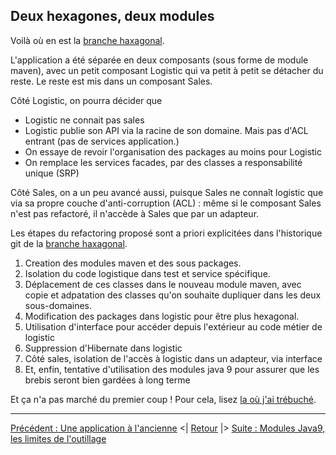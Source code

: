 ## Deux hexagones, deux modules

Voilà où en est la [branche haxagonal](https://github.com/edouard-gv/ddd-java9/tree/hexagonal). 

L'application a été séparée en deux composants (sous forme de module maven), avec un petit composant Logistic qui va petit à petit se détacher du reste. Le reste est mis dans un composant Sales. 

Côté Logistic, on pourra décider que
- Logistic ne connait pas sales
- Logistic publie son API via la racine de son domaine. Mais pas d'ACL entrant (pas de services application.) 
- On essaye de revoir l'organisation des packages au moins pour Logistic 
- On remplace les services facades, par des classes a responsabilité unique (SRP) 

Côté Sales, on a un peu avancé aussi, puisque Sales ne connaît logistic que via sa propre couche d'anti-corruption (ACL) : même si le composant Sales n'est pas refactoré, il n'accède à Sales que par un adapteur. 

Les étapes du refactoring proposé sont a priori explicitées dans l'historique git de la [branche haxagonal](https://github.com/edouard-gv/ddd-java9/tree/hexagonal).
1. Creation des modules maven et des sous packages.
1. Isolation du code logistique dans test et service spécifique.
1. Déplacement de ces classes dans le nouveau module maven, avec copie et adpatation des classes qu'on souhaite dupliquer dans les deux sous-domaines.
1. Modification des packages dans logistic pour être plus hexagonal.
1. Utilisation d'interface pour accéder depuis l'extérieur au code métier de logistic
1. Suppression d'Hibernate dans logistic
1. Côté sales, isolation de l'accès à logistic dans un adapteur, via interface
1. Et, enfin, tentative d'utilisation des modules java 9 pour assurer que les brebis seront bien gardées à long terme

Et ça n'a pas marché du premier coup ! Pour cela, lisez [la où j'ai trébuché](./boum.md).

---
[Précédent : Une application à l'ancienne](./debut.md)
<| [Retour](.) 
|> [Suite : Modules Java9, les limites de l'outillage](./boum.md)
